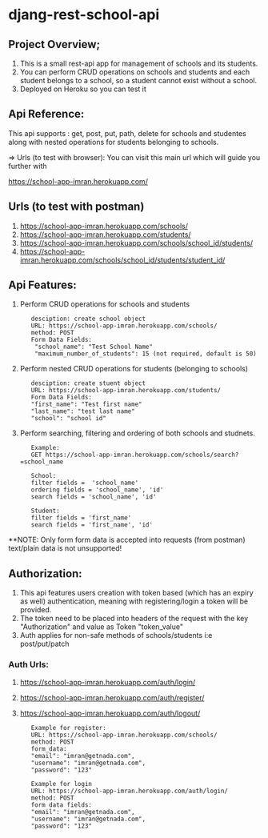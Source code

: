 # djang-rest-school-api


## Project Overview;

1. This is a small rest-api app for management of schools and its students. 
2. You can perform CRUD operations on schools and students and each student belongs to a school, so a student cannot exist without a school.
3. Deployed on Heroku so you can test it

## Api Reference:

This api supports : get, post, put, path, delete for schools and studentes along with nested operations for students belonging to schools.

=> Urls (to test with browser):
You can visit this main url which will guide you further with 

https://school-app-imran.herokuapp.com/


## Urls (to test with postman) 

1. https://school-app-imran.herokuapp.com/schools/
2. https://school-app-imran.herokuapp.com/students/
3. https://school-app-imran.herokuapp.com/schools/school_id/students/
4. https://school-app-imran.herokuapp.com/schools/school_id/students/student_id/

## Api Features:

1. Perform CRUD operations for schools and students  
     
          desciption: create school object  
          URL: https://school-app-imran.herokuapp.com/schools/  
          method: POST  
          Form Data Fields:  
           "school_name": "Test School Name"  
           "maximum_number_of_students": 15 (not required, default is 50)  
    
2. Perform nested CRUD operations for students (belonging to schools)

          desciption: create stuent object  
          URL: https://school-app-imran.herokuapp.com/students/  
          Form Data Fields:  
          "first_name": "Test first name"  
          "last_name": "test last name"  
          "school": "school id"  

3. Perform searching, filtering and ordering of both schools and studnets.  
  
          Example:  
          GET https://school-app-imran.herokuapp.com/schools/search?=school_name  

          School:  
          filter fields =  'school_name'  
          ordering fields = 'school_name', 'id'  
          search fields = 'school_name', 'id'  

          Student:  
          filter fields = 'first_name'  
          search fields = 'first_name', 'id'  
    
**NOTE: Only form form data is accepted into requests (from postman) text/plain data is not unsupported!  
  
## Authorization:
1. This api features users creation with token based (which has an expiry as well) authentication, meaning with registering/login a token will be provided. 
2. The token need to be placed into headers of the request with the key "Authorization" and value as Token "token_value"
3. Auth applies for non-safe methods of schools/students i:e post/put/patch

### Auth Urls:
1. https://school-app-imran.herokuapp.com/auth/login/
2. https://school-app-imran.herokuapp.com/auth/register/
3. https://school-app-imran.herokuapp.com/auth/logout/

          Example for register:  
          URL: https://school-app-imran.herokuapp.com/schools/  
          method: POST  
          form_data:  
          "email": "imran@getnada.com",  
          "username": "imran@getnada.com",  
          "password": "123"  

          Example for login  
          URL: https://school-app-imran.herokuapp.com/auth/login/  
          method: POST  
          form data fields:  
          "email": "imran@getnada.com",  
          "username": "imran@getnada.com",  
          "password": "123"  

